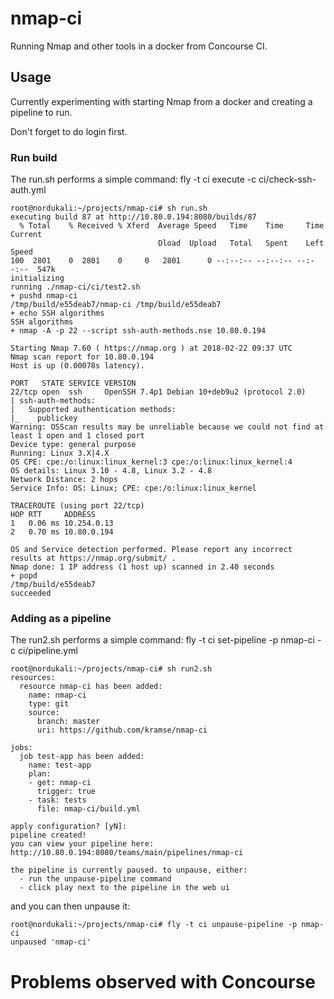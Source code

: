 # nmap-ci
Running Nmap and other tools in a docker from Concourse CI.


## Usage

Currently experimenting with starting Nmap from a docker and creating a pipeline to run.

Don't forget to do login first.

### Run build

The run.sh performs a simple command:
fly -t ci execute -c ci/check-ssh-auth.yml

```
root@nordukali:~/projects/nmap-ci# sh run.sh
executing build 87 at http://10.80.0.194:8080/builds/87
  % Total    % Received % Xferd  Average Speed   Time    Time     Time  Current
                                 Dload  Upload   Total   Spent    Left  Speed
100  2801    0  2801    0     0   2801      0 --:--:-- --:--:-- --:--:--  547k
initializing
running ./nmap-ci/ci/test2.sh
+ pushd nmap-ci
/tmp/build/e55deab7/nmap-ci /tmp/build/e55deab7
+ echo SSH algorithms
SSH algorithms
+ nmap -A -p 22 --script ssh-auth-methods.nse 10.80.0.194

Starting Nmap 7.60 ( https://nmap.org ) at 2018-02-22 09:37 UTC
Nmap scan report for 10.80.0.194
Host is up (0.00078s latency).

PORT   STATE SERVICE VERSION
22/tcp open  ssh     OpenSSH 7.4p1 Debian 10+deb9u2 (protocol 2.0)
| ssh-auth-methods:
|   Supported authentication methods:
|_    publickey
Warning: OSScan results may be unreliable because we could not find at least 1 open and 1 closed port
Device type: general purpose
Running: Linux 3.X|4.X
OS CPE: cpe:/o:linux:linux_kernel:3 cpe:/o:linux:linux_kernel:4
OS details: Linux 3.10 - 4.8, Linux 3.2 - 4.8
Network Distance: 2 hops
Service Info: OS: Linux; CPE: cpe:/o:linux:linux_kernel

TRACEROUTE (using port 22/tcp)
HOP RTT     ADDRESS
1   0.06 ms 10.254.0.13
2   0.70 ms 10.80.0.194

OS and Service detection performed. Please report any incorrect results at https://nmap.org/submit/ .
Nmap done: 1 IP address (1 host up) scanned in 2.40 seconds
+ popd
/tmp/build/e55deab7
succeeded
```

### Adding as a pipeline

The run2.sh performs a simple command:
fly -t ci set-pipeline -p nmap-ci -c ci/pipeline.yml


```
root@nordukali:~/projects/nmap-ci# sh run2.sh
resources:
  resource nmap-ci has been added:
    name: nmap-ci
    type: git
    source:
      branch: master
      uri: https://github.com/kramse/nmap-ci

jobs:
  job test-app has been added:
    name: test-app
    plan:
    - get: nmap-ci
      trigger: true
    - task: tests
      file: nmap-ci/build.yml

apply configuration? [yN]:
pipeline created!
you can view your pipeline here: http://10.80.0.194:8080/teams/main/pipelines/nmap-ci

the pipeline is currently paused. to unpause, either:
  - run the unpause-pipeline command
  - click play next to the pipeline in the web ui
```

and you can then unpause it:
```
root@nordukali:~/projects/nmap-ci# fly -t ci unpause-pipeline -p nmap-ci
unpaused 'nmap-ci'
```


# Problems observed with Concourse

